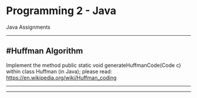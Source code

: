 # Programming 2 - Java 
Java Assignments

_________________________________________________________________________________________________________________________________________________________
#Huffman Algorithm
-----------------------------

Implement the method public static void generateHuffmanCode(Code c) within class Huffman (in Java);
please read: https://en.wikipedia.org/wiki/Huffman_coding

------------
_________________________________________________________________________________________________________________________________________________________
